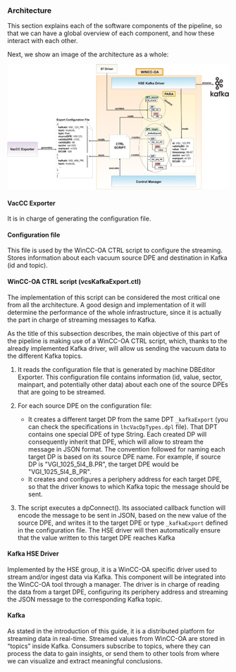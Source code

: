 ### Architecture

This section explains each of the software components of the pipeline, so that we can have a global overview of each component, and how these interact with each other.

Next, we show an image of the architecture as a whole:

![scada_pipeline_arch](./imgs/scada_pipeline_arch.png "Complete architecture")

#### VacCC Exporter

It is in charge of generating the configuration file.

#### Configuration file

This file is used by the WinCC-OA CTRL script to configure the streaming. Stores information about each vacuum source DPE and destination in Kafka (id and topic).

#### WinCC-OA CTRL script (vcsKafkaExport.ctl)

The implementation of this script can be considered the most critical one from all the architecture. A good design and implementation of it will determine the performance of the whole infrastructure, since it is actually the part in charge of streaming messages to Kafka.

As the title of this subsection describes, the main objective of this part of the pipeline is making use of a WinCC-OA CTRL script, which, thanks to the already implemented Kafka driver, will allow us sending the vacuum data to the different Kafka topics.

1.	It reads the configuration file that is generated by machine DBEditor Exporter. This configuration file contains information (id, value, sector, mainpart, and potentially other data) about each one of the source DPEs that are going to be streamed.

2.	For each source DPE on the configuration file:
	* It creates a different target DP from the same DPT ```_kafkaExport``` (you can check the specifications in ```lhcVacDpTypes.dpl``` file). That DPT contains one special DPE of type String. Each created DP will consequently inherit that DPE, which will allow to stream the message in JSON format. The convention followed for naming each target DP is based on its source DPE name. For example, if source DP is "VGI_1025_5l4_B.PR", the target DPE would be "VGI_1025_5l4_B_PR".
	* It creates and configures a periphery address for each target DPE, so that the driver knows to which Kafka topic the message should be sent.

3.	The script executes a dpConnect(). Its associated callback function will encode the message to be sent in JSON, based on the new value of the source DPE, and writes it to the target DPE or type ```_kafkaExport``` defined in the configuration file. The HSE driver will then automatically ensure that the value written to this target DPE reaches Kafka

#### Kafka HSE Driver

Implemented by the HSE group, it is a WinCC-OA specific driver used to stream and/or ingest data via Kafka. This component will be integrated into the WinCC-OA tool through a manager. The driver is in charge of reading the data from a target DPE, configuring its periphery address and streaming the JSON message to the corresponding Kafka topic.

#### Kafka

As stated in the introduction of this guide, it is a distributed platform for streaming data in real-time. Streamed values from WinCC-OA are stored in “topics” inside Kafka. Consumers subscribe to topics, where they can process the data to gain insights, or send them to other tools from where we can visualize and extract meaningful conclusions.
